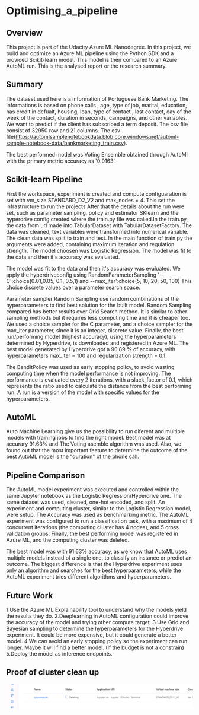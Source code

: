 # Optimising_a_pipeline

## Overview

This project is part of the Udacity Azure ML Nanodegree. In this project, we build and optimize an Azure ML pipeline using the Python SDK and a provided Scikit-learn model. This model is then compared to an Azure AutoML run. This is the analysed report or the research summary.

## Summary

The dataset used here is a information of Portuguese Bank Marketing. The informations is based on phone calls , age, type of job, marital, education, has credit in defualt, housing, loan, type of contact , last contact, day of the week of the contact, duration in seconds, campaigns, and other variables. We want to predict if the client has subscribed a term deposit. The csv file consist of 32950 row and 21 columns. 
The csv file(https://automlsamplenotebookdata.blob.core.windows.net/automl-sample-notebook-data/bankmarketing_train.csv). 

The best performed model was Voting Ensemble obtained through AutoMl with the primary metric accuracy as '0.9163'.

## Scikit-learn Pipeline

First the workspace, experiment is created and compute configuaration is set with vm_size STANDARD_D2_V2 and max_nodes = 4. This set the infrastructure to run the projects.After that the details about the run were set, such as parameter sampling, policy and estimator SKlearn and the hyperdrive config created where the train.py file was called.In the train.py, the data from url made into TabularDataset with TabularDatasetFactory. The data was cleaned, text variables were transformed into numerical variable. The clean data was split to train and test. In the main function of train.py the arguments were added, containing maximum iteration and regulation strength.
The model choosen was Logistic Regression. The model was fit to the data and then it's accuracy was evaluated. 

The model was fit to the data and then it's accuracy was evaluated. We apply the hyperdriveconfig using RandomParameterSampling '--C':choice(0.01,0.05, 0.1, 0.5,1) and --max_iter':choice(5, 10, 20, 50, 100) This choice discrete values over a parameter search space.

Parameter sampler Random Sampling use random combinations of the hyperparameters to find best solution for the built model. Random Sampling compared has better results over Grid Search method. It is similar to other sampling methods but it requires less computing time and it is cheaper too. We used a choice sampler for the C parameter, and a choice sampler for the max_iter parameter, since it is an integer, discrete value.
Finally, the best run/performing model (highest accuracy), using the hyperparameters determined by Hyperdrive, is downloaded and registered in Azure ML. The best model generated by Hyperdrive got a 90.89 % of accuracy, with hyperparameters max_iter = 100 and regularization strength = 0.1.

The BanditPolicy was used as early stopping policy, to avoid wasting computing time when the model performance is not improving. The performance is evaluated every 2 iterations, with a slack_factor of 0.1, which represents the ratio used to calculate the distance from the best performing run. A run is a version of the model with specific values for the hyperparameters.

## AutoML

Auto Machine Learning give us the possibility to run diferent and multiple models with training jobs to find the right model. Best model was at accurary 91.63% and The Voting asemble algorithm was used. Also, we found out that the most important feature to determine the outcome of the best AutoML model is the "duration" of the phone call.

## Pipeline Comparison

The AutoML model experiment was executed and controlled within the same Jupyter notebook as the Logistic Regression/Hyperdrive one. The same dataset was used, cleaned, one-hot encoded, and split. An experiment and computing cluster, similar to the Logistic Regression model, were setup. The Accuracy was used as benchmarking metric. The AutoML experiment was configured to run a classification task, with a maximum of 4 concurrent iterations (the computing cluster has 4 nodes), and 5 cross validation groups. Finally, the best performing model was registered in Azure ML, and the computing cluster was deleted.

The best model was with 91.63% accuracy, as we know that AutoML uses multiple models instead of a single one, to classify an instance or predict an outcome. The biggest difference is that the Hyperdrive experiment uses only an algorithm and searches for the best hyperparameters, while the AutoML experiment tries different algorithms and hyperparameters. 

## Future Work

1.Use the Azure ML Explainability tool to understand why the models yield the results they do.
2.Deeplearning in AutoML configuration could improve the accuracy of the model and trying other compute target.
3.Use Grid and Bayesian sampling to determine the hyperparameters for the Hyperdrive experiment. It could be more expensive, but it could generate a better model.
4.We can avoid an early stopping policy so the experiment can run longer. Maybe it will find a better model. (If the budget is not a constrain)
5.Deploy the model as inference endpoints.

## Proof of cluster clean up

![](cluster_cleanup.png)

